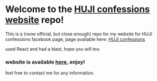 # Welcome to the [HUJI confessions website](https://www.hujiconfessions.com) repo!

This is a (none official, but close enough) repo for my website for HUJI confessions facebook page, page available here: [HUJI confessions](https://www.facebook.com/ConfessionsHUJI) 

used React and had a blast, hope you will too.

### website is available [here](https://www.hujiconfessions.com), enjoy! 

feel free to contact me for any information.